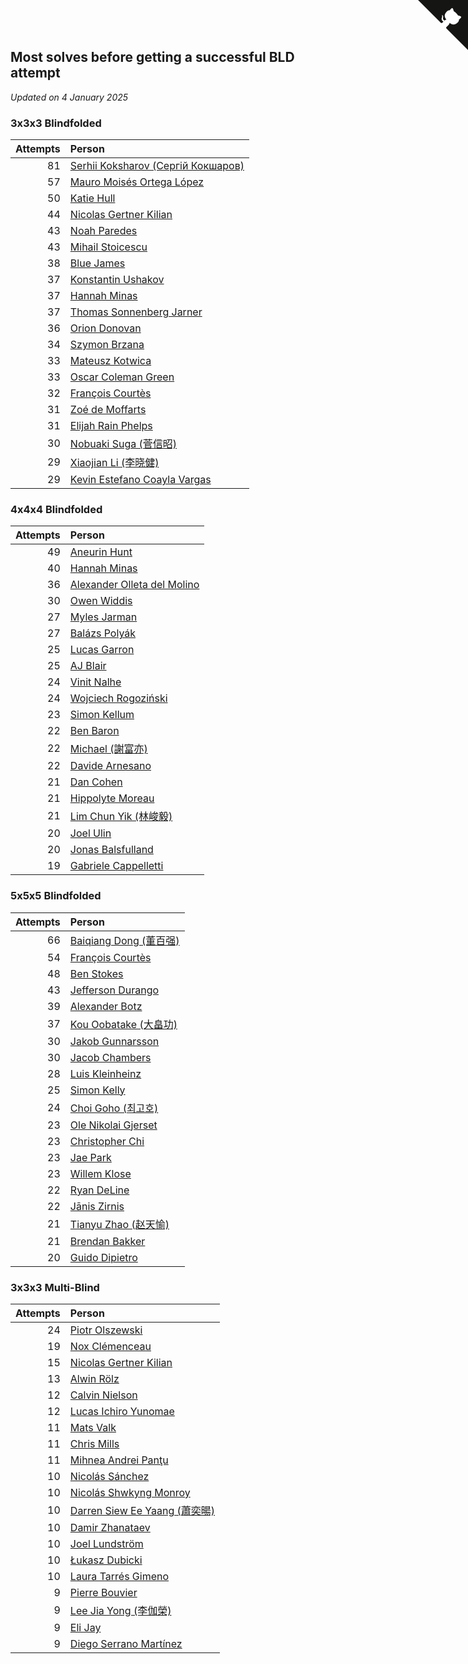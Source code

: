 ## Most solves before getting a successful BLD attempt

*Updated on  4 January 2025*


### 3x3x3 Blindfolded

| Attempts | Person |
| ---: | :--- |
| 81 | [Serhii Koksharov (Сергій Кокшаров)](https://www.worldcubeassociation.org/persons/2013KOKS01) |
| 57 | [Mauro Moisés Ortega López](https://www.worldcubeassociation.org/persons/2016LOPE44) |
| 50 | [Katie Hull](https://www.worldcubeassociation.org/persons/2010HULL01) |
| 44 | [Nicolas Gertner Kilian](https://www.worldcubeassociation.org/persons/2013GERT01) |
| 43 | [Noah Paredes](https://www.worldcubeassociation.org/persons/2016PARE03) |
| 43 | [Mihail Stoicescu](https://www.worldcubeassociation.org/persons/2018STOI03) |
| 38 | [Blue James](https://www.worldcubeassociation.org/persons/2022JAME01) |
| 37 | [Konstantin Ushakov](https://www.worldcubeassociation.org/persons/2014USHA02) |
| 37 | [Hannah Minas](https://www.worldcubeassociation.org/persons/2017MINA04) |
| 37 | [Thomas Sonnenberg Jarner](https://www.worldcubeassociation.org/persons/2017JARN01) |
| 36 | [Orion Donovan](https://www.worldcubeassociation.org/persons/2016DONO02) |
| 34 | [Szymon Brzana](https://www.worldcubeassociation.org/persons/2017BRZA01) |
| 33 | [Mateusz Kotwica](https://www.worldcubeassociation.org/persons/2016KOTW01) |
| 33 | [Oscar Coleman Green](https://www.worldcubeassociation.org/persons/2018GREE09) |
| 32 | [François Courtès](https://www.worldcubeassociation.org/persons/2008COUR01) |
| 31 | [Zoé de Moffarts](https://www.worldcubeassociation.org/persons/2010MOFF02) |
| 31 | [Elijah Rain Phelps](https://www.worldcubeassociation.org/persons/2019PHEL01) |
| 30 | [Nobuaki Suga (菅信昭)](https://www.worldcubeassociation.org/persons/2007SUGA01) |
| 29 | [Xiaojian Li (李晓健)](https://www.worldcubeassociation.org/persons/2009LIXI02) |
| 29 | [Kevin Estefano Coayla Vargas](https://www.worldcubeassociation.org/persons/2016VARG04) |

### 4x4x4 Blindfolded

| Attempts | Person |
| ---: | :--- |
| 49 | [Aneurin Hunt](https://www.worldcubeassociation.org/persons/2010HUNT02) |
| 40 | [Hannah Minas](https://www.worldcubeassociation.org/persons/2017MINA04) |
| 36 | [Alexander Olleta del Molino](https://www.worldcubeassociation.org/persons/2008OLLE01) |
| 30 | [Owen Widdis](https://www.worldcubeassociation.org/persons/2015WIDD01) |
| 27 | [Myles Jarman](https://www.worldcubeassociation.org/persons/2016JARM01) |
| 27 | [Balázs Polyák](https://www.worldcubeassociation.org/persons/2017POLY02) |
| 25 | [Lucas Garron](https://www.worldcubeassociation.org/persons/2006GARR01) |
| 25 | [AJ Blair](https://www.worldcubeassociation.org/persons/2009BLAI01) |
| 24 | [Vinit Nalhe](https://www.worldcubeassociation.org/persons/2012NALH01) |
| 24 | [Wojciech Rogoziński](https://www.worldcubeassociation.org/persons/2019ROGO04) |
| 23 | [Simon Kellum](https://www.worldcubeassociation.org/persons/2016KELL12) |
| 22 | [Ben Baron](https://www.worldcubeassociation.org/persons/2016BARO04) |
| 22 | [Michael (謝富亦)](https://www.worldcubeassociation.org/persons/2017TANM01) |
| 22 | [Davide Arnesano](https://www.worldcubeassociation.org/persons/2018ARNE04) |
| 21 | [Dan Cohen](https://www.worldcubeassociation.org/persons/2007COHE01) |
| 21 | [Hippolyte Moreau](https://www.worldcubeassociation.org/persons/2008MORE02) |
| 21 | [Lim Chun Yik (林峻毅)](https://www.worldcubeassociation.org/persons/2018YIKL01) |
| 20 | [Joel Ulin](https://www.worldcubeassociation.org/persons/2011ULIN01) |
| 20 | [Jonas Balsfulland](https://www.worldcubeassociation.org/persons/2012BALS01) |
| 19 | [Gabriele Cappelletti](https://www.worldcubeassociation.org/persons/2012CAPP01) |

### 5x5x5 Blindfolded

| Attempts | Person |
| ---: | :--- |
| 66 | [Baiqiang Dong (董百强)](https://www.worldcubeassociation.org/persons/2008DONG06) |
| 54 | [François Courtès](https://www.worldcubeassociation.org/persons/2008COUR01) |
| 48 | [Ben Stokes](https://www.worldcubeassociation.org/persons/2018STOK01) |
| 43 | [Jefferson Durango](https://www.worldcubeassociation.org/persons/2014ARGA02) |
| 39 | [Alexander Botz](https://www.worldcubeassociation.org/persons/2013BOTZ01) |
| 37 | [Kou Oobatake (大畠功)](https://www.worldcubeassociation.org/persons/2007OOBA01) |
| 30 | [Jakob Gunnarsson](https://www.worldcubeassociation.org/persons/2015GUNN01) |
| 30 | [Jacob Chambers](https://www.worldcubeassociation.org/persons/2017CHAM09) |
| 28 | [Luis Kleinheinz](https://www.worldcubeassociation.org/persons/2017KLEI02) |
| 25 | [Simon Kelly](https://www.worldcubeassociation.org/persons/2017KELL08) |
| 24 | [Choi Goho (최고호)](https://www.worldcubeassociation.org/persons/2007GOHO01) |
| 23 | [Ole Nikolai Gjerset](https://www.worldcubeassociation.org/persons/2011GJER02) |
| 23 | [Christopher Chi](https://www.worldcubeassociation.org/persons/2014CHIC01) |
| 23 | [Jae Park](https://www.worldcubeassociation.org/persons/2015PARK24) |
| 23 | [Willem Klose](https://www.worldcubeassociation.org/persons/2017KLOS01) |
| 22 | [Ryan DeLine](https://www.worldcubeassociation.org/persons/2012DELI01) |
| 22 | [Jānis Zirnis](https://www.worldcubeassociation.org/persons/2013ZIRN01) |
| 21 | [Tianyu Zhao (赵天愉)](https://www.worldcubeassociation.org/persons/2014ZHAO12) |
| 21 | [Brendan Bakker](https://www.worldcubeassociation.org/persons/2015BAKK01) |
| 20 | [Guido Dipietro](https://www.worldcubeassociation.org/persons/2013DIPI01) |

### 3x3x3 Multi-Blind

| Attempts | Person |
| ---: | :--- |
| 24 | [Piotr Olszewski](https://www.worldcubeassociation.org/persons/2013OLSZ02) |
| 19 | [Nox Clémenceau](https://www.worldcubeassociation.org/persons/2015CLEM03) |
| 15 | [Nicolas Gertner Kilian](https://www.worldcubeassociation.org/persons/2013GERT01) |
| 13 | [Alwin Rölz](https://www.worldcubeassociation.org/persons/2016ROLZ01) |
| 12 | [Calvin Nielson](https://www.worldcubeassociation.org/persons/2014NIEL03) |
| 12 | [Lucas Ichiro Yunomae](https://www.worldcubeassociation.org/persons/2014YUNO01) |
| 11 | [Mats Valk](https://www.worldcubeassociation.org/persons/2007VALK01) |
| 11 | [Chris Mills](https://www.worldcubeassociation.org/persons/2014MILL04) |
| 11 | [Mihnea Andrei Panţu](https://www.worldcubeassociation.org/persons/2013PANT01) |
| 10 | [Nicolás Sánchez](https://www.worldcubeassociation.org/persons/2015SANC11) |
| 10 | [Nicolás Shwkyng Monroy](https://www.worldcubeassociation.org/persons/2013MONR01) |
| 10 | [Darren Siew Ee Yaang (蕭奕暘)](https://www.worldcubeassociation.org/persons/2009SIEW01) |
| 10 | [Damir Zhanataev](https://www.worldcubeassociation.org/persons/2017ZHAD01) |
| 10 | [Joel Lundström](https://www.worldcubeassociation.org/persons/2017LUND06) |
| 10 | [Łukasz Dubicki](https://www.worldcubeassociation.org/persons/2018DUBI01) |
| 10 | [Laura Tarrés Gimeno](https://www.worldcubeassociation.org/persons/2015GIME02) |
| 9 | [Pierre Bouvier](https://www.worldcubeassociation.org/persons/2010BOUV01) |
| 9 | [Lee Jia Yong (李伽榮)](https://www.worldcubeassociation.org/persons/2009YONG02) |
| 9 | [Eli Jay](https://www.worldcubeassociation.org/persons/2014JAYE01) |
| 9 | [Diego Serrano Martínez](https://www.worldcubeassociation.org/persons/2016MART91) |


<a href="https://github.com/jonatanklosko/wca_statistics" class="github-corner" aria-label="View source on Github"><svg width="80" height="80" viewBox="0 0 250 250" style="fill:#151513; color:#fff; position: absolute; top: 0; border: 0; right: 0;" aria-hidden="true"><path d="M0,0 L115,115 L130,115 L142,142 L250,250 L250,0 Z"></path><path d="M128.3,109.0 C113.8,99.7 119.0,89.6 119.0,89.6 C122.0,82.7 120.5,78.6 120.5,78.6 C119.2,72.0 123.4,76.3 123.4,76.3 C127.3,80.9 125.5,87.3 125.5,87.3 C122.9,97.6 130.6,101.9 134.4,103.2" fill="currentColor" style="transform-origin: 130px 106px;" class="octo-arm"></path><path d="M115.0,115.0 C114.9,115.1 118.7,116.5 119.8,115.4 L133.7,101.6 C136.9,99.2 139.9,98.4 142.2,98.6 C133.8,88.0 127.5,74.4 143.8,58.0 C148.5,53.4 154.0,51.2 159.7,51.0 C160.3,49.4 163.2,43.6 171.4,40.1 C171.4,40.1 176.1,42.5 178.8,56.2 C183.1,58.6 187.2,61.8 190.9,65.4 C194.5,69.0 197.7,73.2 200.1,77.6 C213.8,80.2 216.3,84.9 216.3,84.9 C212.7,93.1 206.9,96.0 205.4,96.6 C205.1,102.4 203.0,107.8 198.3,112.5 C181.9,128.9 168.3,122.5 157.7,114.1 C157.9,116.9 156.7,120.9 152.7,124.9 L141.0,136.5 C139.8,137.7 141.6,141.9 141.8,141.8 Z" fill="currentColor" class="octo-body"></path></svg></a><style>.github-corner:hover .octo-arm{animation:octocat-wave 560ms ease-in-out}@keyframes octocat-wave{0%,100%{transform:rotate(0)}20%,60%{transform:rotate(-25deg)}40%,80%{transform:rotate(10deg)}}@media (max-width:500px){.github-corner:hover .octo-arm{animation:none}.github-corner .octo-arm{animation:octocat-wave 560ms ease-in-out}}</style>
